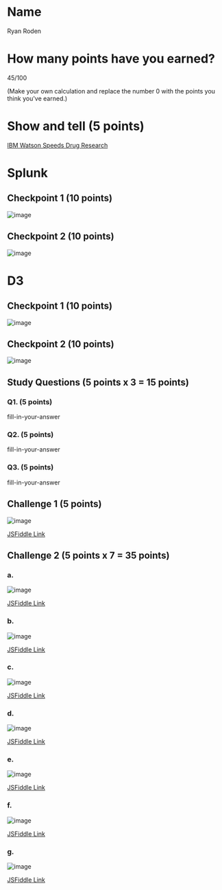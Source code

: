 # Name

Ryan Roden

# How many points have you earned?

45/100

(Make your own calculation and replace the number 0 with the points you think you've earned.)

# Show and tell (5 points)

[IBM Watson Speeds Drug Research](http://www.informationweek.com/big-data/big-data-analytics/ibm-watson-speeds-drug-research/d/d-id/1306783?)

# Splunk

## Checkpoint 1 (10 points)

![image](http://i.imgur.com/z249BYp.png)

## Checkpoint 2 (10 points)

![image](http://i.imgur.com/sh8m5TO.png)

# D3

## Checkpoint 1 (10 points)

![image](http://i.imgur.com/dUyG3Qy.png)

## Checkpoint 2 (10 points)

![image](http://i.imgur.com/5MFEvEb.png)

## Study Questions (5 points x 3 = 15 points)

### Q1. (5 points)

fill-in-your-answer

### Q2. (5 points)

fill-in-your-answer

### Q3. (5 points)

fill-in-your-answer


## Challenge 1 (5 points)

![image](image.png?raw=true)

[JSFiddle Link](http://jsfiddle.net/replace-this-path)

## Challenge 2 (5 points x 7 = 35 points)

### a. 

![image](image.png?raw=true)

[JSFiddle Link](http://jsfiddle.net/replace-this-path)

### b.

![image](image.png?raw=true)

[JSFiddle Link](http://jsfiddle.net/replace-this-path)

### c.

![image](image.png?raw=true)

[JSFiddle Link](http://jsfiddle.net/replace-this-path)

### d.

![image](image.png?raw=true)

[JSFiddle Link](http://jsfiddle.net/replace-this-path)

### e.

![image](image.png?raw=true)

[JSFiddle Link](http://jsfiddle.net/replace-this-path)

### f.

![image](image.png?raw=true)

[JSFiddle Link](http://jsfiddle.net/replace-this-path)


### g.

![image](image.png?raw=true)

[JSFiddle Link](http://jsfiddle.net/replace-this-path)
